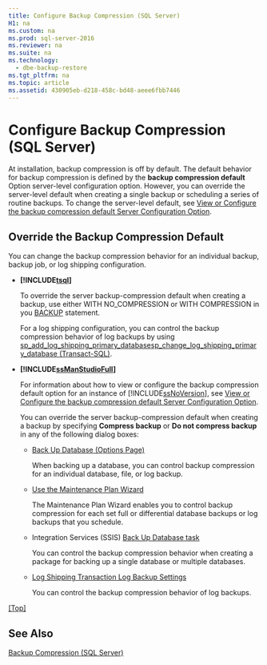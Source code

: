 ```yaml
---
title: Configure Backup Compression (SQL Server)
H1: na
ms.custom: na
ms.prod: sql-server-2016
ms.reviewer: na
ms.suite: na
ms.technology: 
  - dbe-backup-restore
ms.tgt_pltfrm: na
ms.topic: article
ms.assetid: 430905eb-d218-458c-bd48-aeee6fbb7446
---
```

# Configure Backup Compression (SQL Server)
  At installation, backup compression is off by default. The default behavior for backup compression is defined by the **backup compression default** Option server\-level configuration option. However, you can override the server\-level default when creating a single backup or scheduling a series of routine backups. To change the server\-level default, see [View or Configure the backup compression default Server Configuration Option](../../Topics/TopicNameNotContainA/View-or-Configure-the-backup-compression-default-Server-Configuration-Option.md).  
  
## Override the Backup Compression Default  
 You can change the backup compression behavior for an individual backup, backup job, or log shipping configuration.  
  
-   **[!INCLUDE[tsql](../../Token/Other/tsql_md.md)]**  
  
     To override the server backup\-compression default when creating a backup, use either WITH NO\_COMPRESSION or WITH COMPRESSION in you [BACKUP](../Topic/BACKUP%20\(Transact-SQL\).md) statement.  
  
     For a log shipping configuration, you can control the backup compression behavior of log backups by using [sp\_add\_log\_shipping\_primary\_database](../Topic/sp_add_log_shipping_primary_database%20\(Transact-SQL\).md)[sp_change_log_shipping_primary_database &#40;Transact-SQL&#41;](../Topic/sp_change_log_shipping_primary_database%20\(Transact-SQL\).md).  
  
-   **[!INCLUDE[ssManStudioFull](../../Token/Other/ssManStudioFull_md.md)]**  
  
     For information about how to view or configure the backup compression default option for an instance of [!INCLUDE[ssNoVersion](../../Token/Other/ssNoVersion_md.md)], see [View or Configure the backup compression default Server Configuration Option](../../Topics/TopicNameNotContainA/View-or-Configure-the-backup-compression-default-Server-Configuration-Option.md).  
  
     You can override the server backup\-compression default when creating a backup by specifying **Compress backup** or **Do not compress backup** in any of the following dialog boxes:  
  
    -   [Back Up Database \(Options Page\)](../../Topics/TopicNameNotContainA/Back-Up-Database--Backup-Options-Page-.md)  
  
         When backing up a database, you can control backup compression for an individual database, file, or log backup.  
  
    -   [Use the Maintenance Plan Wizard](../../Topics/TopicNameNotContainA/Use-the-Maintenance-Plan-Wizard.md)  
  
         The Maintenance Plan Wizard enables you to control backup compression for each set full or differential database backups or log backups that you schedule.  
  
    -   Integration Services \(SSIS\) [Back Up Database task](../../Topics/TopicNameNotContainA/Back-Up-Database-Task.md)  
  
         You can control the backup compression behavior when creating a package for backing up a single database or multiple databases.  
  
    -   [Log Shipping Transaction Log Backup Settings](../../Topics/TopicNameNotContainA/Log-Shipping-Transaction-Log-Backup-Settings.md)  
  
         You can control the backup compression behavior of log backups.  
  
 [&#91;Top&#93;](#Top)  
  
## See Also  
 [Backup Compression &#40;SQL Server&#41;](../../Topics/TopicNameNotContainA/Backup-Compression--SQL-Server-.md)  
  
  